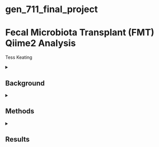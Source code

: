 # gen_711_final_project

# Fecal Microbiota Transplant (FMT) Qiime2 Analysis

Tess Keating

<details>

<summary>

## Background

</summary>

In a [human microbiome study](https://microbiomejournal.biomedcentral.com/articles/10.1186/s40168-016-0225-7) by Kang et al., children with autism and gastrointestinal disorders were treated with fecal microbiota transplants to reduce their symptoms. For eighteen weeks, their microbiomes and severity of their symptoms were monitored through fecal swab and stool samples. Using sequenced data from this study and a [Qiime2 tutorial](https://docs.qiime2.org/2024.2/tutorials/fmt/), a bioinformatic pathway analysis was performed. In this analysis, raw reads were denoised and merged, sequences were aligned and classified, phylogenies were created, and diversity metrics were assessed. These bioinformatic techniques were used to generate results in the form of representative figures and visualizations.

</details>

<details>

<summary>

## Methods

</summary>

My [full script](https://github.com/tesskeating/gen_711_final_project/blob/main/finalprojectscript.txt) contains all commands that I used for this project. It is organized into the same headers that I used below. Under each header below is a discription of each command. All commands were run on my laptop using vscode.

<details>

<summary>

### 1. Obtaining, Denoising, and Merging Data

</summary>

**Qiime Commands:**

[source for commands below](https://docs.qiime2.org/2024.2/tutorials/fmt/):

- *wget*: obtains initial data files (sample metadata and 10% subsample data)
- *demux summarize*: plots sequence quality to assess reads before denoising
###
- *dada2 denoise-single*: denoises sequences (removes errors and increases accuracy)
- *metadata tabulate*: tabulates denoised stats (amount of filtered, denoised, and non-chimeric read inputs)
- *feature-table tabulate-seqs*: gives sequence lengths
###
- *feature-table merge*: combines two feature tables
- *feature-table merge-seqs*: combines two groups of sequences
- *feature-table summarize*: tabulates and plots frequency stats
- *feature-table tabulate-seqs*: makes merged table with sequence lengths of each feature

</details>

<details>

<summary>

### 2. Aligning Sequences

</summary>

**Qiime Commands:**

[source for commands below](https://docs.qiime2.org/2022.2/tutorials/phylogeny/#sequence-alignment):

- *alignment mafft*: aligns sequences of feature table
- *alignment mask*: removes ambiguous positions from alignment

</details>

<details>

<summary>

### 3. Classifying Sequences

</summary>

**Qiime Commands:**

[source for classifier](https://zenodo.org/records/6395539#.ZGE7pHbMJhE)

[source for commands below](https://docs.qiime2.org/2024.2/tutorials/feature-classifier/):

- *wget*: obtains 16s rRNA human stool classifier from silva database (not included in repo because file was too big to push)
- *feature-classifier classify-sklearn*: assigns taxonomy to rep sequences
- *metadata tabulate*: tabulates taxa and confidence of each feature

</details>

<details>

<summary>

### 4. Making Phylogenetic Tree

</summary>

**Qiime Commands:**

[source for commands below](https://docs.qiime2.org/2024.2/tutorials/phylogeny/#fasttree):

- *phylogeny fasttree*: makes tree from aligned sequences
- *phylogeny midpoint-root*: roots tree

[source for getting empress](https://library.qiime2.org/plugins/empress/32/)

[source for commands below](https://github.com/biocore/empress#tutorial-using-empress-in-qiime-2):

- *empress tree-plot*: adds taxa to rooted tree
- *empress community-plot*: plots phylogenies and taxonomic community data

</details>

<details>

<summary>

### 5. Assessing Diversity Metrics

</summary>

**Qiime Commands:**

[source for command below](https://docs.qiime2.org/2024.2/tutorials/filtering/):

- *feature-table filter-samples*: filters samples to compare control and treatment groups

[source for command below](https://docs.qiime2.org/jupyterbooks/cancer-microbiome-intervention-tutorial/030-tutorial-downstream/040-even-sampling.html):

- *feature-table summarize*: makes filtered table to determine sequence depth

[source for command below](https://docs.qiime2.org/jupyterbooks/cancer-microbiome-intervention-tutorial/030-tutorial-downstream/050-core-metrics.html):

- *diversity core-metrics-phylogenetic*: makes and plots alpha and beta diversity metrics using sequence depth

[source for command below](https://docs.qiime2.org/jupyterbooks/cancer-microbiome-intervention-tutorial/030-tutorial-downstream/040-even-sampling.html):

- *diversity alpha-rarefaction*: verifies sequence depth and plots depth vs diversity

[source for commands below](https://docs.qiime2.org/jupyterbooks/cancer-microbiome-intervention-tutorial/030-tutorial-downstream/060-alpha-diversity.html):

- *diversity alpha-group-significance*: plots alpha diversity vs observed features
- *longitudinal linear-mixed-effects*: makes alpha diversity linear plot with weekly treatment vs diversity

[source for commands below](https://docs.qiime2.org/jupyterbooks/cancer-microbiome-intervention-tutorial/030-tutorial-downstream/070-beta-diversity.html):

- *diversity umap*: reduces dimensions of beta diversity metrics using unweighted and weighted unifrac matrices
- *metadata tabulate*: tabulates unifrac matrices using diversity values (Faith's phylogenetic diversity, evenness, and Shannon diversity)
- *taxa barplot*: makes taxonomy barplot
- *emperor plot*: plots umap and pcoa data from beta diversity unifrac matrices

[source for commands below](https://docs.qiime2.org/jupyterbooks/cancer-microbiome-intervention-tutorial/030-tutorial-downstream/080-longitudinal.html):

- *taxa collapse*: adds taxa to feature table
- *feature-table filter-features-conditionally*: filters abundance of genera in feature table
- *feature-table relative-frequency*: converts counts in filtered feature table to relative frequencies
- *longitudinal volatility*: makes longitudinal volatility plot using metadata, diversity metrics, and taxa and relative frequencies from table
- *longitudinal feature-volatility*: makes volatility control plot to identify features that change over time

</details>

<details>

<summary>

### Other Notes

</summary>

- *git clone*: clones github repo into new directory
- *git add*: adds all directories and files in project directory
- *git commit*: saves changes to local repo
- *git push*: uploads content in local repo to github repo
###
I downloaded any qzv files that I wanted to view to my desktop and [uploaded to Qiime](https://view.qiime2.org/).

</details>

</details>

<details>

<summary>

## Results

</summary>

Below are examples of visualizations that can be generated using the methods in the previous section.

<details>

<summary>

### Sequence Quality and Features Visualizations

</summary>

![image](https://github.com/tesskeating/gen_711_final_project/assets/157992900/7c1d8399-e463-4395-a55e-dcf27d783cb6)

This histogram shows the sequence quality of each forward read input. It helps determine the minimum sequence quality prior to denoising, which filters the sequences and removes reads that have too much noise. In this case, the minimum demultiplexed sequence count is 1208.

command used: *demux summarize* from Obtaining, Denoising, and Merging Data

<br/>

<br/>

![image](https://github.com/tesskeating/gen_711_final_project/assets/157992900/46ef71eb-d93e-41a8-9af3-81d8b7dc5eb0)

This is part of a merged table with each feature's sequence and sequence length. It shows the first five feature sequences, the total being 799. The important thing to pay attention to here is the length of each sequence, as they should all be the same length for alignment and, later, taxonomic assignment. Aligning sequences of the same length is not only easier, but is more effective in identifying sequence similarities for constructing phylogenetic trees. If I scroll down this table, I can see that all 799 sequences are 137 basepairs long, which means that they are ready to be aligned.

command used: *feature-table tabulate seqs* from Obtaining, Denoising, and Merging Data

</details>

<details>

<summary>

### Taxa Visualization

</summary>

![image](https://github.com/tesskeating/gen_711_final_project/assets/157992900/559a0bfb-61b7-47ba-ba93-f95ee16d128b)

This is the first five rows of a table containing the taxa and confidence of each feature. These taxonomic assignments resulted from aligning the sequences and incorporating a 16s rRNA classifier. This table is helpful for comparing the corresponding taxa of each feature, and this data will be used to create a phylogenetic tree.

command used: *metadata tabulate* from Classifying Sequences

</details>

<details>

<summary>

### Phylogenetic Tree Visualization

</summary>

![image](https://github.com/tesskeating/gen_711_final_project/assets/157992900/407e5cf6-182c-439d-996a-376e0ee7274d)

This phylogenetic tree shows the relationships between taxa and was generated using a silva 16s rRNA classifier. The branches in the center of this circular plot are color coded by taxonomic class, and the outer layer is colored by treatment group. The control is in red, the treatment is in orange, and the donor is in blue. A phylogeny like this gives insight into the commonalities of different taxa and how they have evolved.

command used: *empress community-plot* from Making Phylogenetic Tree

</details>

<details>

<summary>

### Alpha Rarefaction and Diversity Visualizations

</summary>

![image](https://github.com/tesskeating/gen_711_final_project/assets/157992900/90cf1758-3448-4001-8474-8816eb104f78)

This is an alpha rarefaction plot that shows how sequence depth affects Faith's phylogenetic diversity, which is one of the diversity metrics that was used for this analysis. The control is in dark blue and the treatment is in light blue. A sequence depth of 876 was chosen after filtering the samples and viewing the minimum frequency. This graph is used to make sure that this depth is high enough to hold most of the diversity in the samples. This means that the diversity metric should stabilize lower than the chosen depth of coverage. In this case, Faith's pd stabilizes around 500, indicating that the majority of diversity was contained and there is still room to further analyze the diversity metrics.

command used: *diversity alpha-rarefaction* from Assessing Diversity Metrics

<br/>

<br/>

![image](https://github.com/tesskeating/gen_711_final_project/assets/157992900/f86a4179-2de3-4dc1-8509-118f4c061a19)

This boxplot shows the treatment group vs observed features, which is the alpha diversity metric. This plot shows species abundance and diversity.

command used: *diversity alpha-group-significance* from Assessing Diversity Metrics

<br/>

<br/>

![image](https://github.com/tesskeating/gen_711_final_project/assets/157992900/ee3f1b37-bdff-4e14-a3d4-1b401ac17f7d)

This regression scatter plot shows how the number of weeks and treatment group affect the observed features metric. Looking at the graph, there is a slight positive correlation between weekly treatment and observed features. This means that the treatment group will have more diversity as time progresses.

command used: *longitudinal linear-mixed-effects* from Assessing Diversity Metrics

</details>

<details>

<summary>

### Beta Diversity Visualizations

</summary>
